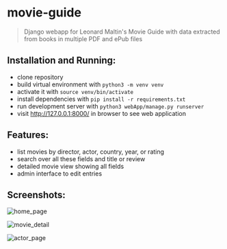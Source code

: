 # movie-guide

> Django webapp for Leonard Maltin's Movie Guide with data extracted from books in multiple PDF and ePub files

## Installation and Running:

- clone repository
- build virtual environment with `python3 -m venv venv`
- activate it with `source venv/bin/activate`
- install dependencies with `pip install -r requirements.txt`
- run development server with `python3 webApp/manage.py runserver`
- visit http://127.0.0.1:8000/ in browser to see web application

## Features:

- list movies by director, actor, country, year, or rating
- search over all these fields and title or review
- detailed movie view showing all fields
- admin interface to edit entries

## Screenshots:

![home_page](https://user-images.githubusercontent.com/65266160/225480845-62443df9-dd7d-4336-ba32-da99189b128c.png)

![movie_detail](https://user-images.githubusercontent.com/65266160/225480921-580a6009-f830-42ba-afa7-a17e923c79f2.png)

![actor_page](https://user-images.githubusercontent.com/65266160/225480893-6e49570c-1125-457e-a16d-49e3cafb92ca.png)
